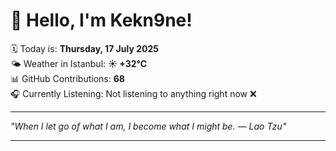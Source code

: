 # 👋 Hello, I'm Kekn9ne!

🗓️ Today is: **Thursday, 17 July 2025**  
🌤️ Weather in Istanbul: **☀️   +32°C**  
📊 GitHub Contributions: **68**  
🎧 Currently Listening: Not listening to anything right now ❌

---

_"When I let go of what I am, I become what I might be. — *Lao Tzu*"_

---

